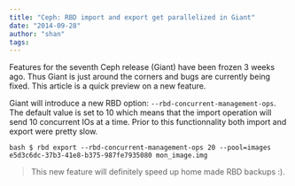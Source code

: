 ```yaml
---
title: "Ceph: RBD import and export get parallelized in Giant"
date: "2014-09-28"
author: "shan"
tags: 
---
```


Features for the seventh Ceph release (Giant) have been frozen 3 weeks ago. Thus Giant is just around the corners and bugs are currently being fixed. This article is a quick preview on a new feature.

Giant will introduce a new RBD option: `--rbd-concurrent-management-ops`. The default value is set to 10 which means that the import operation will send 10 concurrent IOs at a time. Prior to this functionnality both import and export were pretty slow.

`bash $ rbd export --rbd-concurrent-management-ops 20 --pool=images e5d3c6dc-37b3-41e8-b375-987fe7935080 mon_image.img`

  

> This new feature will definitely speed up home made RBD backups :).
